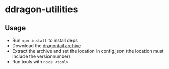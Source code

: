 # ddragon-utilities

## Usage
 * Run `npm install` to install deps
 * Download the [dragontail archive](http://ddragon.leagueoflegends.com/tool)
 * Extract the archive and set the location in config.json (the location must include the versionnumber)
 * Run tools with `node <tool>`
